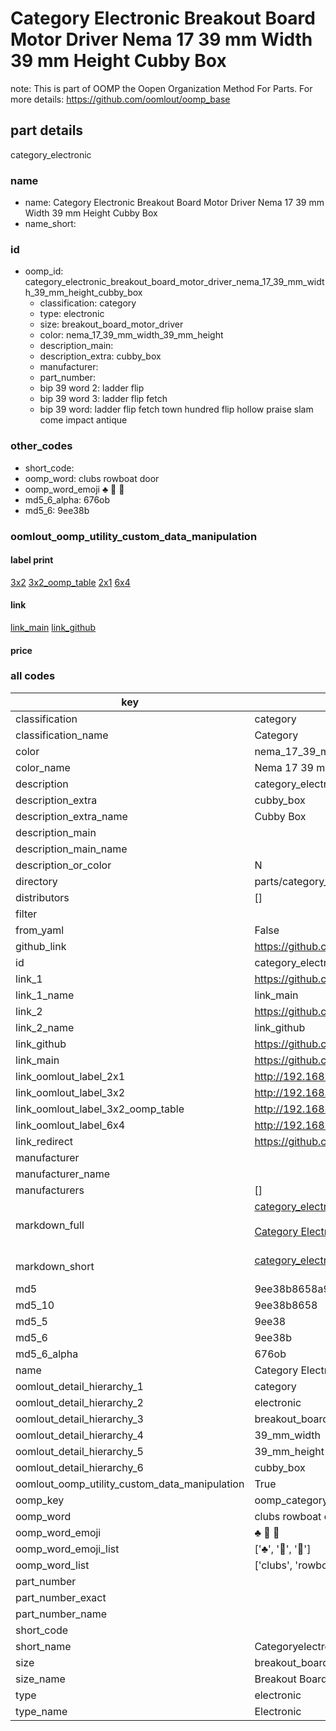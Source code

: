 # Category Electronic Breakout Board Motor Driver Nema 17 39 mm Width 39 mm Height Cubby Box  

note: This is part of OOMP the Oopen Organization Method For Parts. For more details: https://github.com/oomlout/oomp_base

##  part details
  



category_electronic



### name
* name: Category Electronic Breakout Board Motor Driver Nema 17 39 mm Width 39 mm Height Cubby Box
* name_short: 
### id
* oomp_id: category_electronic_breakout_board_motor_driver_nema_17_39_mm_width_39_mm_height_cubby_box
  * classification: category
  * type: electronic
  * size: breakout_board_motor_driver
  * color: nema_17_39_mm_width_39_mm_height
  * description_main: 
  * description_extra: cubby_box
  * manufacturer: 
  * part_number: 
  * bip 39 word 2: ladder flip
  * bip 39 word 3: ladder flip fetch
  * bip 39 word: ladder flip fetch town hundred flip hollow praise slam come impact antique

### other_codes
* short_code: 
* oomp_word: clubs rowboat door
* oomp_word_emoji :clubs: :rowboat: :door:
* md5_6_alpha: 676ob
* md5_6: 9ee38b






### oomlout_oomp_utility_custom_data_manipulation
#### label print
[3x2](http://192.168.1.245:1112/?label=oomp%20676ob)
[3x2_oomp_table](http://192.168.1.108:1112/?label=oomp%20676ob)
[2x1](http://192.168.1.242:1112/?label=oomp%20676ob)
[6x4](http://192.168.1.55:1112/?label=oomp%20676ob)    

#### link

[link_main](https://github.com/oomlout/oomlout_oomp_version_1_messy/tree/main/parts/category_electronic_breakout_board_motor_driver_nema_17_39_mm_width_39_mm_height_cubby_box) [link_github](https://github.com/oomlout/oomlout_oomp_version_1_messy/tree/main/parts/category_electronic_breakout_board_motor_driver_nema_17_39_mm_width_39_mm_height_cubby_box)                             

#### price







### all codes 
| key | value |  
| --- | --- |  
| classification | category |  
| classification_name | Category |  
| color | nema_17_39_mm_width_39_mm_height |  
| color_name | Nema 17 39 mm Width 39 mm Height |  
| description | category_electronic |  
| description_extra | cubby_box |  
| description_extra_name | Cubby Box |  
| description_main |  |  
| description_main_name |  |  
| description_or_color | N  |  
| directory | parts/category_electronic_breakout_board_motor_driver_nema_17_39_mm_width_39_mm_height_cubby_box |  
| distributors | [] |  
| filter |  |  
| from_yaml | False |  
| github_link | https://github.com/oomlout/oomlout_oomp_part_src/tree/main/parts/category_electronic_breakout_board_motor_driver_nema_17_39_mm_width_39_mm_height_cubby_box |  
| id | category_electronic_breakout_board_motor_driver_nema_17_39_mm_width_39_mm_height_cubby_box |  
| link_1 | https://github.com/oomlout/oomlout_oomp_version_1_messy/tree/main/parts/category_electronic_breakout_board_motor_driver_nema_17_39_mm_width_39_mm_height_cubby_box |  
| link_1_name | link_main |  
| link_2 | https://github.com/oomlout/oomlout_oomp_version_1_messy/tree/main/parts/category_electronic_breakout_board_motor_driver_nema_17_39_mm_width_39_mm_height_cubby_box |  
| link_2_name | link_github |  
| link_github | https://github.com/oomlout/oomlout_oomp_version_1_messy/tree/main/parts/category_electronic_breakout_board_motor_driver_nema_17_39_mm_width_39_mm_height_cubby_box |  
| link_main | https://github.com/oomlout/oomlout_oomp_version_1_messy/tree/main/parts/category_electronic_breakout_board_motor_driver_nema_17_39_mm_width_39_mm_height_cubby_box |  
| link_oomlout_label_2x1 | http://192.168.1.242:1112/?label=oomp%20676ob |  
| link_oomlout_label_3x2 | http://192.168.1.245:1112/?label=oomp%20676ob |  
| link_oomlout_label_3x2_oomp_table | http://192.168.1.108:1112/?label=oomp%20676ob |  
| link_oomlout_label_6x4 | http://192.168.1.55:1112/?label=oomp%20676ob |  
| link_redirect | https://github.com/oomlout/oomlout_oomp_version_1_messy/tree/main/parts/category_electronic_breakout_board_motor_driver_nema_17_39_mm_width_39_mm_height_cubby_box |  
| manufacturer |  |  
| manufacturer_name |  |  
| manufacturers | [] |  
| markdown_full | [category_electronic_breakout_board_motor_driver_nema_17_39_mm_width_39_mm_height_cubby_box](none)<br>[](none)<br>[Category Electronic Breakout Board Motor Driver Nema 17 39 Mm Width 39 Mm Height Cubby Box](none)<br><br> |  
| markdown_short | [category_electronic_breakout_board_motor_driver_nema_17_39_mm_width_39_mm_height_cubby_box](none)<br><br> |  
| md5 | 9ee38b8658a98d9d64379e64aa9643e3 |  
| md5_10 | 9ee38b8658 |  
| md5_5 | 9ee38 |  
| md5_6 | 9ee38b |  
| md5_6_alpha | 676ob |  
| name | Category Electronic Breakout Board Motor Driver Nema 17 39 mm Width 39 mm Height Cubby Box |  
| oomlout_detail_hierarchy_1 | category |  
| oomlout_detail_hierarchy_2 | electronic |  
| oomlout_detail_hierarchy_3 | breakout_board_motor_driver |  
| oomlout_detail_hierarchy_4 | 39_mm_width |  
| oomlout_detail_hierarchy_5 | 39_mm_height |  
| oomlout_detail_hierarchy_6 | cubby_box |  
| oomlout_oomp_utility_custom_data_manipulation | True |  
| oomp_key | oomp_category_electronic_breakout_board_motor_driver_nema_17_39_mm_width_39_mm_height_cubby_box |  
| oomp_word | clubs rowboat door |  
| oomp_word_emoji | :clubs: :rowboat: :door: |  
| oomp_word_emoji_list | [':clubs:', ':rowboat:', ':door:'] |  
| oomp_word_list | ['clubs', 'rowboat', 'door'] |  
| part_number |  |  
| part_number_exact |  |  
| part_number_name |  |  
| short_code |  |  
| short_name | Categoryelectronic |  
| size | breakout_board_motor_driver |  
| size_name | Breakout Board Motor Driver |  
| type | electronic |  
| type_name | Electronic |  
